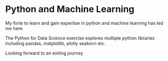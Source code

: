 # Python and Machine Learning

My forte to learn and gain expertise in python and machine learning has led me here.

The Python for Data Science exercise explores multiple python libraries including pandas, matplotlib, plotly
seaborn etc.

Looking forward to an exiting journey 
